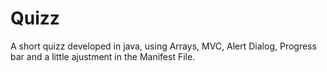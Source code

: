 # Quizz
A short quizz developed in java, using Arrays, MVC, Alert Dialog, Progress bar and a little ajustment in the Manifest File.
